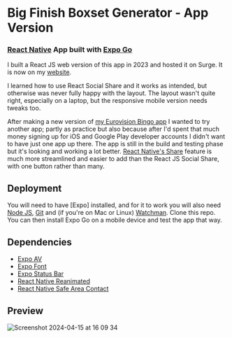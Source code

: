 # Big Finish Boxset Generator - App Version

### [React Native](https://reactnative.dev/) App built with [Expo Go](https://expo.dev/go)

I built a React JS web version of this app in 2023 and hosted it on Surge. It is now on my [website](https://andrewblair.co.uk/apps/big-finish-generator). 

I learned how to use React Social Share and it works as intended, but otherwise was never fully happy with the layout. The layout wasn't quite right, especially on a laptop, but the responsive mobile version needs tweaks too.

After making a new version of [my Eurovision Bingo app](https://github.com/aagb1884/EuroBingoAppExpo) I wanted to try another app; partly as practice but also because after I'd spent that much money signing up for iOS and Google Play developer accounts I didn't want to have just one app up there. The app is still in the build and testing phase but it's looking and working a lot better. [React Native's Share](https://reactnative.dev/docs/share) feature is much more streamlined and easier to add than the React JS Social Share, with one button rather than many. 

## Deployment

You will need to have [Expo] installed, and for it to work you will also need [Node JS](https://nodejs.org/en/download), [Git](https://git-scm.com/) and (if you're on Mac or Linux) [Watchman](https://facebook.github.io/watchman/docs/install#buildinstall). Clone this repo. You can then install Expo Go on a mobile device and test the app that way.

## Dependencies

- [Expo AV](https://docs.expo.dev/versions/latest/sdk/av/)
- [Expo Font](https://docs.expo.dev/versions/latest/sdk/font/)
- [Expo Status Bar](https://docs.expo.dev/versions/latest/sdk/status-bar/)
- [React Native Reanimated](https://docs.expo.dev/versions/latest/sdk/reanimated/)
- [React Native Safe Area Contact](https://docs.expo.dev/versions/latest/sdk/safe-area-context/)

## Preview
![Screenshot 2024-04-15 at 16 09 34](https://github.com/aagb1884/BigFinishGeneratorApp/assets/113289014/13218e1f-6452-4671-8d58-6cfc7c418947)
